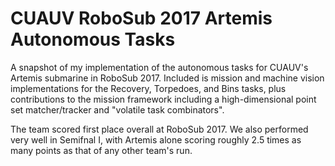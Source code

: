 # CUAUV RoboSub 2017 Artemis Autonomous Tasks


A snapshot of my implementation of the autonomous tasks for CUAUV's Artemis
submarine in RoboSub 2017. Included is mission and machine vision
implementations for the Recovery, Torpedoes, and Bins tasks, plus contributions
to the mission framework including a high-dimensional point set matcher/tracker
and "volatile task combinators".

The team scored first place overall at RoboSub 2017. We also performed very
well in Semifnal I, with Artemis alone scoring roughly 2.5 times as many points
as that of any other team's run.
